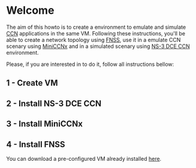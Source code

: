 # Welcome

The aim of this howto is to create a environment to emulate and simulate [CCN](https://www.ccnx.org/) applications in the same VM.
Following these instructions, you'll be able to create a network topology using [FNSS](http://fnss.github.io/), use it in a emulate CCN scenary using [MiniCCNx](https://github.com/chesteve/mn-ccnx/wiki) and in a simulated scenary using [NS-3 DCE CCN](http://www.nsnam.org/overview/projects/direct-code-execution/) environment.

Please, if you are interested in to do it, follow all instructions bellow:

## 1 - Create VM

## 2 - Install NS-3 DCE CCN

## 3 - Install MiniCCNx

## 4 - Install FNSS

You can download a pre-configured VM already installed [here]().
